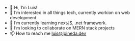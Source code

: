 - 👋 Hi, I’m Luis!
- 👀 I’m interested in all things tech, currently workion on web development.
- 🌱 I’m currently learning nextJS, .net framework. 
- 💞️ I’m looking to collaborate on MERN stack projects
- 📫 How to reach me luis@lpineda.dev

<!---
lrpineda/lrpineda is a ✨ special ✨ repository because its `README.md` (this file) appears on your GitHub profile.
You can click the Preview link to take a look at your changes.
--->
